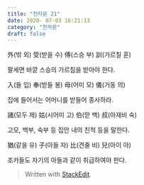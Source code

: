 ```yaml
---
title: "천자문 21"
date: 2020- 07-03 16:21:13
category: "천자문"
draft: false
---
```


外(밖 외) 受(받을 수) 傅(스승 부) 訓(가르칠 훈)

팔세면 바깥 스승의 가르침을 받아야 한다.

入(들 입) 奉(받들 봉) 母(어미 모) 儀(거동 의)

집에 들어서는 어머니를 받들어 종사하라.

諸(모두 제) 姑(시어미 고) 伯(맏 백) 叔(아재비 숙)

고모, 백부, 숙부 등 집안 내의 친척 등을 말한다.

猶(같을 유) 子(아들 자) 比(견줄 비) 兒(아이 아)

조카들도  자기의  아들과  같이  취급하여야  한다.
> Written with [StackEdit](https://stackedit.io/).
<!--stackedit_data:
eyJoaXN0b3J5IjpbLTgwMjQyMjMxMV19
-->